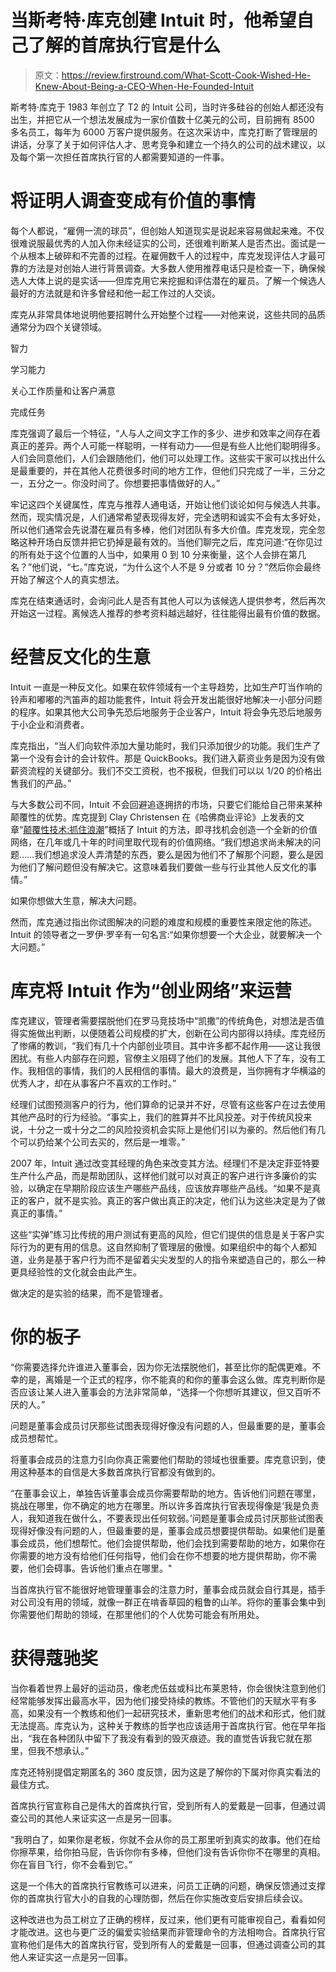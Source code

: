 # 当斯考特·库克创建 Intuit  时，他希望自己了解的首席执行官是什么

> 原文：<https://review.firstround.com/What-Scott-Cook-Wished-He-Knew-About-Being-a-CEO-When-He-Founded-Intuit>

斯考特·库克于 1983 年创立了 T2 的 Intuit 公司，当时许多硅谷的创始人都还没有出生，并把它从一个想法发展成为一家价值数十亿美元的公司，目前拥有 8500 多名员工，每年为 6000 万客户提供服务。在这次采访中，库克打断了管理层的讲话，分享了关于如何评估人才、思考竞争和建立一个持久的公司的战术建议，以及每个第一次担任首席执行官的人都需要知道的一件事。

# 将证明人调查变成有价值的事情

每个人都说，“雇佣一流的球员”，但创始人知道现实是说起来容易做起来难。不仅很难说服最优秀的人加入你未经证实的公司，还很难判断某人是否杰出。面试是一个从根本上破碎和不完善的过程。在雇佣数千人的过程中，库克发现评估人才最可靠的方法是对创始人进行背景调查。大多数人使用推荐电话只是检查一下，确保候选人大体上说的是实话——但库克用它来挖掘和评估潜在的雇员。了解一个候选人最好的方法就是和许多曾经和他一起工作过的人交谈。

库克从非常具体地说明他要招聘什么开始整个过程——对他来说，这些共同的品质通常分为四个关键领域。

智力

学习能力

关心工作质量和让客户满意

完成任务

库克强调了最后一个特征，“人与人之间文字工作的多少、进步和效率之间存在着真正的差异。两个人可能一样聪明，一样有动力——但是有些人比他们聪明得多。人们会同意他们，人们会跟随他们，他们可以处理工作。这些实干家可以找出什么是最重要的，并在其他人花费很多时间的地方工作，但他们只完成了一半，三分之一，五分之一。你没时间了。你想要把事情做好的人。”

牢记这四个关键属性，库克与推荐人通电话，开始让他们谈论如何与候选人共事。然而，现实情况是，人们通常希望表现得友好，完全透明和诚实不会有太多好处，所以他们通常会先说潜在雇员有多棒，他们对团队有多大价值。库克发现，完全忽略这种开场白反馈并把它扔掉是最有效的。当他们聊完之后，库克问道:“在你见过的所有处于这个位置的人当中，如果用 0 到 10 分来衡量，这个人会排在第几名？”他们说，“七。”库克说，“为什么这个人不是 9 分或者 10 分？”然后你会最终开始了解这个人的真实想法。

库克在结束通话时，会询问此人是否有其他人可以为该候选人提供参考，然后再次开始这一过程。离候选人推荐的参考资料越远越好，往往能得出最有价值的数据。

# 经营反文化的生意

Intuit 一直是一种反文化。如果在软件领域有一个主导趋势，比如生产叮当作响的铃声和嘟嘟的汽笛声的超功能套件，Intuit 将会开发出能很好地解决一小部分问题的程序。如果其他大公司争先恐后地服务于企业客户，Intuit 将会争先恐后地服务于小企业和消费者。

库克指出，“当人们向软件添加大量功能时，我们只添加很少的功能。我们生产了第一个没有会计的会计软件。那是 QuickBooks。我们进入薪资业务是因为没有做薪资流程的关键部分。我们不交工资税，也不报税，但我们可以以 1/20 的价格出售我们的产品。”

与大多数公司不同，Intuit 不会回避追逐拥挤的市场，只要它们能给自己带来某种颠覆性的优势。库克提到 Clay Christensen 在《哈佛商业评论》上发表的文章“[颠覆性技术:抓住浪潮](mailto:http://hbr.org/1995/01/disruptive-technologies-catching-the-wave/ar/1 "null")”概括了 Intuit 的方法，即寻找机会创造一个全新的价值网络，在几年或几十年的时间里取代现有的价值网络。“我们想追求尚未解决的问题……我们想追求没人弄清楚的东西，要么是因为他们不了解那个问题，要么是因为他们了解问题但没有解决它。这意味着我们要做一些与行业其他人反文化的事情。”

如果你想做大生意，解决大问题。

然而，库克通过指出你试图解决的问题的难度和规模的重要性来限定他的陈述。Intuit 的领导者之一罗伊·罗辛有一句名言:“如果你想要一个大企业，就要解决一个大问题。”

# 库克将 Intuit 作为“创业网络”来运营

库克建议，管理者需要摆脱他们在罗马竞技场中“凯撒”的传统角色，对想法是否值得实施做出判断，以便随着公司规模的扩大，创新在公司内部得以持续。库克经历了惨痛的教训，“我们有几十个内部创业项目。其中许多都不起作用——这让我很困扰。有些人内部存在问题，官僚主义阻碍了他们的发展。其他人下了车，没有工作。我相信的事情，我们的人民相信的事情。最大的浪费是，当你拥有才华横溢的优秀人才，却在从事客户不喜欢的工作时。”

经理们试图预测客户的行为，他们算命的记录并不好，尽管有这些客户在过去使用其他产品时的行为经验。“事实上，我们的胜算并不比风投差。对于传统风投来说，十分之一或十分之二的风险投资机会实际上是他们引以为豪的。然后他们有几个可以扔给某个公司去买的，然后是一堆零。”

2007 年，Intuit 通过改变其经理的角色来改变其方法。经理们不是决定菲亚特要生产什么产品，而是帮助团队，这样他们就可以对真正的客户进行许多廉价的实验，以确定在早期阶段应该生产哪些产品线，应该放弃哪些产品线。“如果不是真正的客户，就不是实验。真正的客户做出真正的决定，他们认为这些决定是为了做真正的事情。”

这些“实弹”练习比传统的用户测试有更高的风险，但它们提供的信息是关于客户实际行为的更有用的信息。这自然抑制了管理层的傲慢。如果组织中的每个人都知道，业务是基于客户行为而不是留着尖尖发型的人的指令来塑造自己的，那么一种更具经验性的文化就会由此产生。

做决定的是实验的结果，而不是管理者。

# 你的板子

“你需要选择允许谁进入董事会，因为你无法摆脱他们，甚至比你的配偶更难。不幸的是，离婚是一个正式的程序，你不能真的和你的董事会这么做。库克判断你是否应该让某人进入董事会的方法非常简单，“选择一个你想听其建议，但又百听不厌的人。”

问题是董事会成员讨厌那些试图表现得好像没有问题的人，但最重要的是，董事会成员想帮忙。

将董事会成员的注意力引向你真正需要他们帮助的领域也很重要。库克意识到，使用这种基本的自信是大多数首席执行官都没有做到的。

“在董事会议上，单独告诉董事会成员你需要帮助的地方。告诉他们问题在哪里，挑战在哪里，你不确定的地方在哪里。所以许多首席执行官表现得像是‘我是负责人，我知道我在做什么，不要表现出任何软弱。’问题是董事会成员讨厌那些试图表现得好像没有问题的人，但最重要的是，董事会成员想要提供帮助。如果他们是董事会成员，他们想帮忙。他们会提供帮助，他们会找到需要帮助的地方，如果你在你需要的地方没有给他们任何指导，他们会在你不想要的地方提供帮助，你不需要，他们会碍事。告诉他们重点在哪里。"

当首席执行官不能很好地管理董事会的注意力时，董事会成员就会自行其是，插手对公司没有用的领域，就像一群正在啃香草园的粗鲁的山羊。将你的董事会集中到你需要他们帮助的领域，在那里他们的个人优势可能会有所用处。

# 获得蔻驰奖

当你看着世界上最好的运动员，像老虎伍兹或科比布莱恩特，你会很快注意到他们经常能够发挥出最高水平，因为他们接受持续的教练。不管他们的天赋水平有多高，如果没有一个教练和他们一起研究技术，重新思考他们的战术和形式，他们就无法提高。库克认为，这种关于教练的哲学也应该适用于首席执行官。他在早年指出，“我在各种团队中留下了我没有看到的毁灭痕迹。我的直觉告诉我它就在那里，但我不想承认。”

库克还特别提倡定期匿名的 360 度反馈，因为这是了解你的下属对你真实看法的最佳方式。

首席执行官宣称自己是伟大的首席执行官，受到所有人的爱戴是一回事，但通过调查公司的其他人来证实这一点是另一回事。

“我明白了，如果你是老板，你就不会从你的员工那里听到真实的故事。他们在给你擦苹果，给你拍马屁，告诉你你有多棒，但他们没有告诉你你不在哪里的真相。你在盲目飞行，你不会看到它。”

这是一个伟大的首席执行官教练可以进来，问员工正确的问题，确保反馈通过支撑你的首席执行官大小的自我的心理防御，然后在你实施改变后安排后续会议。

这种改进也为员工树立了正确的榜样，反过来，他们更有可能审视自己，看看如何才能改进。这也与更广泛的偏爱实验结果而非管理命令的方法相吻合。首席执行官宣称他们是伟大的首席执行官，受到所有人的爱戴是一回事，但通过调查公司的其他人来证实这一点是另一回事。